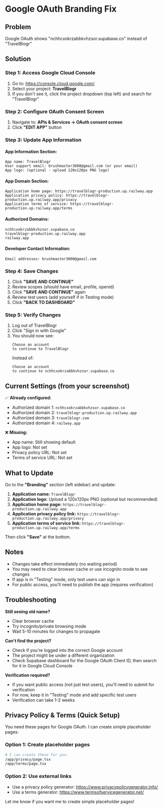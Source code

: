 # Google OAuth Branding Fix

## Problem
Google OAuth shows "nchhcxokrzabbkvhzsor.supabase.co" instead of "TravelBlogr"

## Solution

### Step 1: Access Google Cloud Console
1. Go to: https://console.cloud.google.com/
2. Select your project: **TravelBlogr**
3. If you don't see it, click the project dropdown (top left) and search for "TravelBlogr"

### Step 2: Configure OAuth Consent Screen
1. Navigate to: **APIs & Services → OAuth consent screen**
2. Click **"EDIT APP"** button

### Step 3: Update App Information

#### **App Information Section:**
```
App name: TravelBlogr
User support email: brushmaster3000@gmail.com (or your email)
App logo: (optional - upload 120x120px PNG logo)
```

#### **App Domain Section:**
```
Application home page: https://travelblogr-production.up.railway.app
Application privacy policy: https://travelblogr-production.up.railway.app/privacy
Application terms of service: https://travelblogr-production.up.railway.app/terms
```

#### **Authorized Domains:**
```
nchhcxokrzabbkvhzsor.supabase.co
travelblogr-production.up.railway.app
railway.app
```

#### **Developer Contact Information:**
```
Email addresses: brushmaster3000@gmail.com
```

### Step 4: Save Changes
1. Click **"SAVE AND CONTINUE"**
2. Review scopes (should have email, profile, openid)
3. Click **"SAVE AND CONTINUE"** again
4. Review test users (add yourself if in Testing mode)
5. Click **"BACK TO DASHBOARD"**

### Step 5: Verify Changes
1. Log out of TravelBlogr
2. Click "Sign in with Google"
3. You should now see:
   ```
   Choose an account
   to continue to TravelBlogr
   ```
   Instead of:
   ```
   Choose an account
   to continue to nchhcxokrzabbkvhzsor.supabase.co
   ```

## Current Settings (from your screenshot)

✅ **Already configured:**
- Authorized domain 1: `nchhcxokrzabbkvhzsor.supabase.co`
- Authorized domain 2: `travelblogr-production.up.railway.app`
- Authorized domain 3: `travelblogr.com`
- Authorized domain 4: `railway.app`

❌ **Missing:**
- App name: Still showing default
- App logo: Not set
- Privacy policy URL: Not set
- Terms of service URL: Not set

## What to Update

Go to the **"Branding"** section (left sidebar) and update:

1. **Application name:** `TravelBlogr`
2. **Application logo:** Upload a 120x120px PNG (optional but recommended)
3. **Application home page:** `https://travelblogr-production.up.railway.app`
4. **Application privacy policy link:** `https://travelblogr-production.up.railway.app/privacy`
5. **Application terms of service link:** `https://travelblogr-production.up.railway.app/terms`

Then click **"Save"** at the bottom.

## Notes

- Changes take effect immediately (no waiting period)
- You may need to clear browser cache or use incognito mode to see changes
- If app is in "Testing" mode, only test users can sign in
- For public access, you'll need to publish the app (requires verification)

## Troubleshooting

**Still seeing old name?**
- Clear browser cache
- Try incognito/private browsing mode
- Wait 5-10 minutes for changes to propagate

**Can't find the project?**
- Check if you're logged into the correct Google account
- The project might be under a different organization
- Check Supabase dashboard for the Google OAuth Client ID, then search for it in Google Cloud Console

**Verification required?**
- If you want public access (not just test users), you'll need to submit for verification
- For now, keep it in "Testing" mode and add specific test users
- Verification can take 1-2 weeks

## Privacy Policy & Terms (Quick Setup)

You need these pages for Google OAuth. I can create simple placeholder pages:

### Option 1: Create placeholder pages
```bash
# I can create these for you:
/app/privacy/page.tsx
/app/terms/page.tsx
```

### Option 2: Use external links
- Use a privacy policy generator: https://www.privacypolicygenerator.info/
- Use a terms generator: https://www.termsofservicegenerator.net/

Let me know if you want me to create simple placeholder pages!


